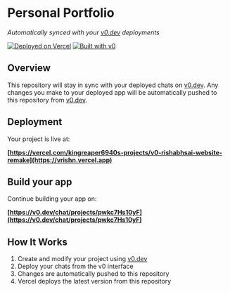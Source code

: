 # Personal Portfolio

*Automatically synced with your [v0.dev](https://v0.dev) deployments*

[![Deployed on Vercel](https://img.shields.io/badge/Deployed%20on-Vercel-black?style=for-the-badge&logo=vercel)](https://vercel.com/kingreaper6940s-projects/v0-rishabhsai-website-remake)
[![Built with v0](https://img.shields.io/badge/Built%20with-v0.dev-black?style=for-the-badge)](https://v0.dev/chat/projects/pwkc7Hs10yF)

## Overview

This repository will stay in sync with your deployed chats on [v0.dev](https://v0.dev).
Any changes you make to your deployed app will be automatically pushed to this repository from [v0.dev](https://v0.dev).

## Deployment

Your project is live at:

**[https://vercel.com/kingreaper6940s-projects/v0-rishabhsai-website-remake](https://vrishn.vercel.app)**

## Build your app

Continue building your app on:

**[https://v0.dev/chat/projects/pwkc7Hs10yF](https://v0.dev/chat/projects/pwkc7Hs10yF)**

## How It Works

1. Create and modify your project using [v0.dev](https://v0.dev)
2. Deploy your chats from the v0 interface
3. Changes are automatically pushed to this repository
4. Vercel deploys the latest version from this repository
